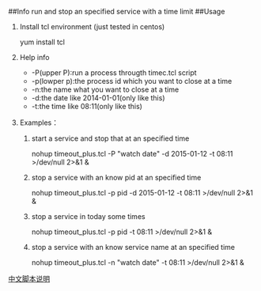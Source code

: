 ##Info
run and stop an specified service with a time limit
##Usage
1. Install tcl environment (just tested in centos)

	yum install tcl
2. Help info

	* -P(upper P):run a process througth timec.tcl script
	* -p(lowper p):the process id which you want to close at a time
	* -n:the name what you want to close at a time
	* -d:the date like 2014-01-01(only like this)
	* -t:the time like 08:11(only like this)

3. Examples：
	1. start a service and stop that at an specified time
	
		nohup timeout_plus.tcl -P "watch date" -d 2015-01-12 -t 08:11 >/dev/null 2>&1 &
	2. stop a service with an know pid at an specified time
	
		nohup timeout_plus.tcl -p pid -d 2015-01-12 -t 08:11 >/dev/null 2>&1 &
	3. stop a service in today some times
	
		nohup timeout_plus.tcl -p pid -t 08:11 >/dev/null 2>&1 &
	4. stop a service with an know service name at an specified time
	
		nohup timeout_plus.tcl -n "watch date" -t 08:11 >/dev/null 2>&1 &

[中文脚本说明](http://www.4linuxfun.com/timeout_plus-jiao-ben-shuo-ming/)
